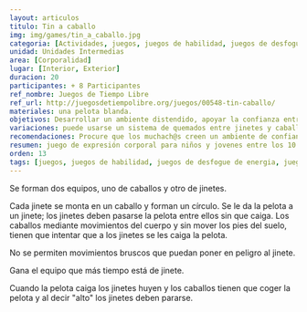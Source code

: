 ```yaml
---
layout: articulos
titulo: Tin a caballo
img: img/games/tin_a_caballo.jpg
categoria: [Actividades, juegos, juegos de habilidad, juegos de desfogue de energia, juegos de coordinacion]
unidad: Unidades Intermedias
area: [Corporalidad]
lugar: [Interior, Exterior]
duracion: 20
participantes: + 8 Participantes
ref_nombre: Juegos de Tiempo Libre
ref_url: http://juegosdetiempolibre.org/juegos/00548-tin-caballo/
materiales: una pelota blanda.
objetivos: Desarrollar un ambiente distendido, apoyar la confianza entre los pares.
variaciones: puede usarse un sistema de quemados entre jinetes y caballos al momento de decir alto.
recomendaciones: Procure que los muchach@s creen un ambiente de confianza y se respeten unos a otros, destacando la posibilidad de evitar cualquier accidente.
resumen: juego de expresión corporal para niños y jovenes entre los 10 y 16 años que busca desarrollar un ambiente distendido y apoyar la confianza entre los pares.
orden: 13
tags: [juegos, juegos de habilidad, juegos de desfogue de energia, juegos de coordinacion]
---
```

Se forman dos equipos, uno de caballos y otro de jinetes.

Cada jinete se monta en un caballo y forman un círculo. Se le da la pelota a un jinete; los jinetes deben pasarse la pelota entre ellos sin que caiga. Los caballos mediante movimientos del cuerpo y sin mover los pies del suelo, tienen que intentar que a los jinetes se les caiga la pelota.

No se permiten movimientos bruscos que puedan poner en peligro al jinete.

Gana el equipo que más tiempo está de jinete.

Cuando la pelota caiga los jinetes huyen y los caballos tienen que coger la pelota y al decir "alto" los jinetes deben pararse.
